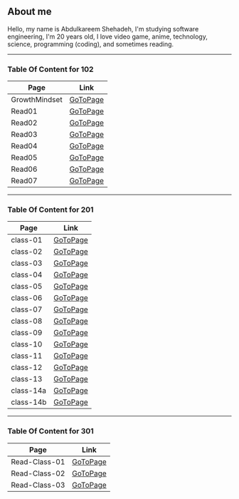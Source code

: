 ## About me
Hello, my name is Abdulkareem Shehadeh, I'm studying software engineering, I'm 20 years old, I love video game, anime, technology, science, programming (coding), and sometimes reading.  

---
### Table Of Content for 102

Page | Link
--- | ---
GrowthMindset | [GoToPage](https://a1abed1a.github.io/reading-notes/GrowthMindset)
Read01 | [GoToPage](https://a1abed1a.github.io/reading-notes/Read01)
Read02 | [GoToPage](https://a1abed1a.github.io/reading-notes/Read02)
Read03 | [GoToPage](https://a1abed1a.github.io/reading-notes/Read03)
Read04 | [GoToPage](https://a1abed1a.github.io/reading-notes/Read04)
Read05 | [GoToPage](https://a1abed1a.github.io/reading-notes/Read05)
Read06 | [GoToPage](https://a1abed1a.github.io/reading-notes/Read06)
Read07 | [GoToPage](https://a1abed1a.github.io/reading-notes/Read07)

---
### Table Of Content for 201

Page | Link
--- | ---
class-01 | [GoToPage](https://a1abed1a.github.io/reading-notes/class-01)
class-02 | [GoToPage](https://a1abed1a.github.io/reading-notes/class-02)
class-03 | [GoToPage](https://a1abed1a.github.io/reading-notes/class-03)
class-04 | [GoToPage](https://a1abed1a.github.io/reading-notes/class-04)
class-05 | [GoToPage](https://a1abed1a.github.io/reading-notes/class-05)
class-06 | [GoToPage](https://a1abed1a.github.io/reading-notes/class-06)
class-07 | [GoToPage](https://a1abed1a.github.io/reading-notes/class-07)
class-08 | [GoToPage](https://a1abed1a.github.io/reading-notes/class-08)
class-09 | [GoToPage](https://a1abed1a.github.io/reading-notes/class-09)
class-10 | [GoToPage](https://a1abed1a.github.io/reading-notes/class-10)
class-11 | [GoToPage](https://a1abed1a.github.io/reading-notes/class-11)
class-12 | [GoToPage](https://a1abed1a.github.io/reading-notes/class-12)
class-13 | [GoToPage](https://a1abed1a.github.io/reading-notes/class-13)
class-14a | [GoToPage](https://a1abed1a.github.io/reading-notes/class-14a)
class-14b | [GoToPage](https://a1abed1a.github.io/reading-notes/class-14b)

---
### Table Of Content for 301

Page | Link
--- | ---
Read-Class-01 | [GoToPage](https://a1abed1a.github.io/reading-notes/Read-Class-01)
Read-Class-02 | [GoToPage](https://a1abed1a.github.io/reading-notes/Read-Class-02)
Read-Class-03 | [GoToPage](https://a1abed1a.github.io/reading-notes/Read-Class-03)


